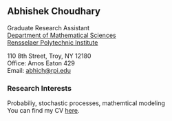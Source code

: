 ## Abhishek Choudhary

Graduate Research Assistant </br>
<a href="https://science.rpi.edu/mathematical-sciences">Department of Mathematical Sciences</a></br>
<a href="http://www.rpi.edu/">Rensselaer Polytechnic Institute</a></br>

110 8th Street, Troy, NY 12180 </br>
Office: Amos Eaton 429 </br>
Email: abhich@rpi.edu </br>

### Research Interests
Probabiliy, stochastic processes, mathemtical modeling </br>
You can find my CV <a href="yet to be updated">here</a>. </br>

